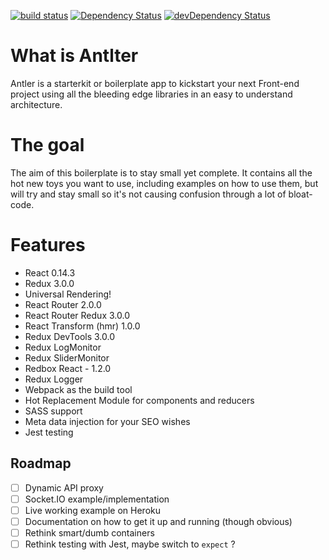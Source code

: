 [![build status](https://img.shields.io/travis/Hyra/Antler/develop.svg?style=flat-square)](https://travis-ci.org/Hyra/Antler)
[![Dependency Status](https://david-dm.org/Hyra/Antler/develop.svg?style=flat-square)](https://david-dm.org/Hyra/Antler)
[![devDependency Status](https://david-dm.org/Hyra/Antler/develop/dev-status.svg?style=flat-square)](https://david-dm.org/Hyra/Antler/develop#info=devDependencies)

# What is Antlter
Antler is a starterkit or boilerplate app to kickstart your next Front-end project using all the bleeding edge libraries in an easy to understand architecture.

# The goal
The aim of this boilerplate is to stay small yet complete. It contains all the hot new toys you want to use, including examples on how to use them, but will try and stay small so it's not causing confusion through a lot of bloat-code.

# Features
- React 0.14.3
- Redux 3.0.0
- Universal Rendering!
- React Router 2.0.0
- React Router Redux 3.0.0
- React Transform (hmr) 1.0.0
- Redux DevTools 3.0.0
- Redux LogMonitor
- Redux SliderMonitor
- Redbox React - 1.2.0
- Redux Logger
- Webpack as the build tool
- Hot Replacement Module for components and reducers
- SASS support
- Meta data injection for your SEO wishes
- Jest testing

## Roadmap
- [ ] Dynamic API proxy
- [ ] Socket.IO example/implementation
- [ ] Live working example on Heroku
- [ ] Documentation on how to get it up and running (though obvious)
- [ ] Rethink smart/dumb containers
- [ ] Rethink testing with Jest, maybe switch to `expect` ?
